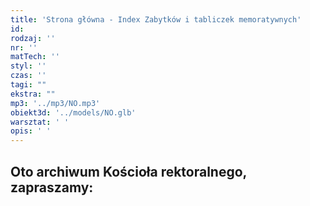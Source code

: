 ```yaml
---
title: 'Strona główna - Index Zabytków i tabliczek memoratywnych'
id: 
rodzaj: ''
nr: ''
matTech: ''
styl: ''
czas: ''
tagi: ""
ekstra: ""
mp3: '../mp3/NO.mp3'
obiekt3d: '../models/NO.glb'
warsztat: ' '
opis: ' '
---
```


## Oto archiwum Kościoła rektoralnego, zapraszamy:


